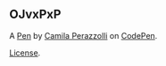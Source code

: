 OJvxPxP
-------


A [Pen](https://codepen.io/Camilalsd/pen/OJvxPxP) by [Camila Perazzolli](https://codepen.io/Camilalsd) on [CodePen](https://codepen.io).

[License](https://codepen.io/license/pen/OJvxPxP).